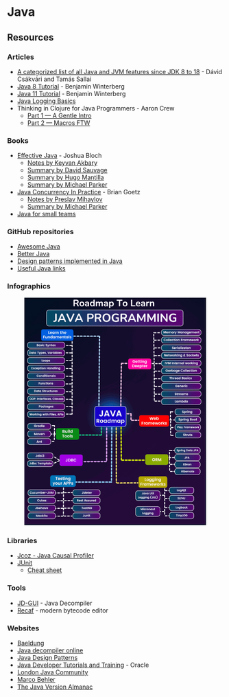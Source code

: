 # Java

## Resources

### Articles

* [A categorized list of all Java and JVM features since JDK 8 to 18](https://advancedweb.hu/a-categorized-list-of-all-java-and-jvm-features-since-jdk-8-to-18/) - Dávid Csákvári and Tamás Sallai
* [Java 8 Tutorial](https://winterbe.com/posts/2014/03/16/java-8-tutorial/) - Benjamin Winterberg
* [Java 11 Tutorial](https://winterbe.com/posts/2018/09/24/java-11-tutorial/) - Benjamin Winterberg
* [Java Logging Basics](https://www.loggly.com/ultimate-guide/java-logging-basics/)
* Thinking in Clojure for Java Programmers - Aaron Crew
  * [Part 1 — A Gentle Intro](https://www.factual.com/blog/thinking-in-clojure-for-java-programmers-1/)
  * [Part 2 — Macros FTW](https://www.factual.com/blog/thinking-in-clojure-for-java-programmers-part-2/)

### Books

* [Effective Java](https://smile.amazon.co.uk/Effective-Java-Joshua-Bloch/dp/0134685997) - Joshua Bloch
  * [Notes by Keyvan Akbary](https://keyvanakbary.github.io/learning-notes/books/effective-java/)
  * [Summary by David Sauvage](https://github.com/david-sauvage/effective-java-summary)
  * [Summary by Hugo Mantilla](https://github.com/HugoMatilla/Effective-JAVA-Summary)
  * [Summary by Michael Parker](https://github.com/mgp/book-notes/blob/master/effective-java-2nd-edition.markdown)
* [Java Concurrency In Practice](https://smile.amazon.co.uk/Java-Concurrency-Practice-Brian-Goetz/dp/0321349601) - Brian Goetz
  * [Notes by Preslav Mihaylov](https://github.com/preslavmihaylov/booknotes/blob/master/java/java-concurrency-in-practice/README.md)
  * [Summary by Michael Parker](https://github.com/mgp/book-notes/blob/master/java-concurrency-in-practice.markdown)
* [Java for small teams](https://ncrcoe.gitbooks.io/java-for-small-teams/content/)

### GitHub repositories

* [Awesome Java](https://github.com/akullpp/awesome-java)
* [Better Java](https://github.com/cxxr/better-java)
* [Design patterns implemented in Java](https://github.com/iluwatar/java-design-patterns)
* [Useful Java links](https://github.com/Vedenin/useful-java-links)

### Infographics

<figure><img src="../.gitbook/assets/Roadmap To Learn Java Programming.gif" alt=""><figcaption></figcaption></figure>

### Libraries

* [Jcoz - Java Causal Profiler](https://decave.github.io/JCoz/)
* [JUnit](https://junit.org/junit5/)
  * [Cheat sheet](https://files.jrebel.com/pdf/zt\_junit\_cheat\_sheet.pdf)

### Tools

* [JD-GUI](https://java-decompiler.github.io/) - Java Decompiler
* [Recaf](https://www.coley.software/Recaf/) - modern bytecode editor

### Websites

* [Baeldung](https://www.baeldung.com/)
* [Java decompiler online](http://www.javadecompilers.com/)
* [Java Design Patterns](https://java-design-patterns.com/)
* [Java Developer Tutorials and Training](https://www.oracle.com/java/technologies/jdtt-jsp.html) - Oracle
* [London Java Community](https://londonjavacommunity.co.uk/)
* [Marco Behler](https://www.marcobehler.com/)
* [The Java Version Almanac](https://javaalmanac.io/)

